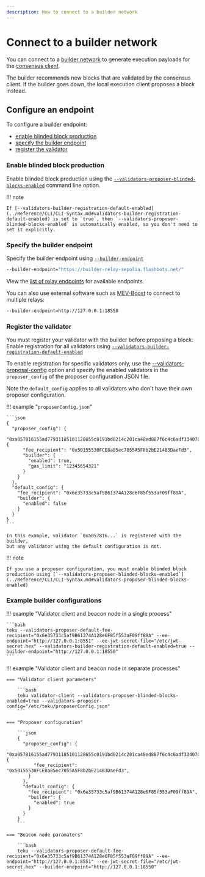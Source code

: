 ```yaml
---
description: How to connect to a builder network
---
```


# Connect to a builder network

You can connect to a [builder network](../Concepts/Builder-Network.md) to generate execution
payloads for the [consensus client](../Concepts/Merge.md#consensus-clients).

The builder recommends new blocks that are validated by the consensus client.
If the builder goes down, the local execution client proposes a block instead.

## Configure an endpoint

To configure a builder endpoint:

* [enable blinded block production](#enable-blinded-block-production)
* [specify the builder endpoint](#specify-the-builder-endpoint)
* [register the validator](#register-the-validator)

### Enable blinded block production

Enable blinded block production using the [`--validators-proposer-blinded-blocks-enabled`](../Reference/CLI/CLI-Syntax.md#validators-proposer-blinded-blocks-enabled) command line option.

!!! note

    If [--validators-builder-registration-default-enabled](../Reference/CLI/CLI-Syntax.md#validators-builder-registration-default-enabled) is set to `true`, then `--validators-proposer-blinded-blocks-enabled` is automatically enabled, so you don't need to set it explicitly.

### Specify the builder endpoint

Specify the builder endpoint using [`--builder-endpoint`](../Reference/CLI/CLI-Syntax.md#builder-endpoint)

```bash
--builder-endpoint="https://builder-relay-sepolia.flashbots.net/"
```

View the [list of relay endpoints](https://github.com/flashbots/mev-boost#usage) for available endpoints.

You can also use external software such as [MEV-Boost](https://github.com/flashbots/mev-boost) to connect to multiple relays:

```bash
--builder-endpoint=http://127.0.0.1:18550
```

### Register the validator

You must register your validator with the builder before proposing a block.
Enable registration for all validators using [`--validators-builder-registration-default-enabled`](../Reference/CLI/CLI-Syntax.md#validators-builder-registration-default-enabled)

To enable registration for specific validators only, use the
[--validators-proposal-config](../Reference/CLI/CLI-Syntax.md#validators-proposer-config) option
and specify the enabled validators in the `proposer_config` of the proposer configuration JSON file.

Note the `default_config` applies to all validators who don't have their own proposer configuration.

!!! example "`proposerConfig.json`"

    ```json
    {
      "proposer_config": {
        "0xa057816155ad77931185101128655c0191bd0214c201ca48ed887f6c4c6adf334070efcd75140eada5ac83a92506dd7a": {
          "fee_recipient": "0x50155530FCE8a85ec7055A5F8b2bE214B3DaeFd3",
          "builder": {
            "enabled": true,
            "gas_limit": "12345654321"
          }
        }
      },
      "default_config": {
        "fee_recipient": "0x6e35733c5af9B61374A128e6F85f553aF09ff89A",
        "builder": {
          "enabled": false
        }
      }
    }
    ```

    In this example, validator `0xa057816...` is registered with the builder,
    but any validator using the default configuration is not.

!!! note

    If you use a proposer configuration, you must enable blinded block production using [`--validators-proposer-blinded-blocks-enabled`](../Reference/CLI/CLI-Syntax.md#validators-proposer-blinded-blocks-enabled)

### Example builder configurations

!!! example "Validator client and beacon node in a single process"

    ```bash
    teku --validators-proposer-default-fee-recipient="0x6e35733c5af9B61374A128e6F85f553aF09ff89A" --ee-endpoint="http://127.0.0.1:8551" --ee-jwt-secret-file="/etc/jwt-secret.hex" --validators-builder-registration-default-enabled=true --builder-endpoint="http://127.0.0.1:18550"
    ```

!!! example "Validator client and beacon node in separate processes"

    === "Validator client parameters"

        ```bash
        teku validator-client --validators-proposer-blinded-blocks-enabled=true --validators-proposer-config="/etc/teku/proposerConfig.json"
        ```

    === "Proposer configuration"

        ```json
        {
          "proposer_config": {
            "0xa057816155ad77931185101128655c0191bd0214c201ca48ed887f6c4c6adf334070efcd75140eada5ac83a92506dd7a": {
              "fee_recipient": "0x50155530FCE8a85ec7055A5F8b2bE214B3DaeFd3",
            }
          },
          "default_config": {
            "fee_recipient": "0x6e35733c5af9B61374A128e6F85f553aF09ff89A",
            "builder": {
              "enabled": true
            }
          }
        }
        ```

    === "Beacon node paramaters"

        ```bash
        teku --validators-proposer-default-fee-recipient="0x6e35733c5af9B61374A128e6F85f553aF09ff89A" --ee-endpoint="http://127.0.0.1:8551" --ee-jwt-secret-file="/etc/jwt-secret.hex" --builder-endpoint="http://127.0.0.1:18550"
        ```

